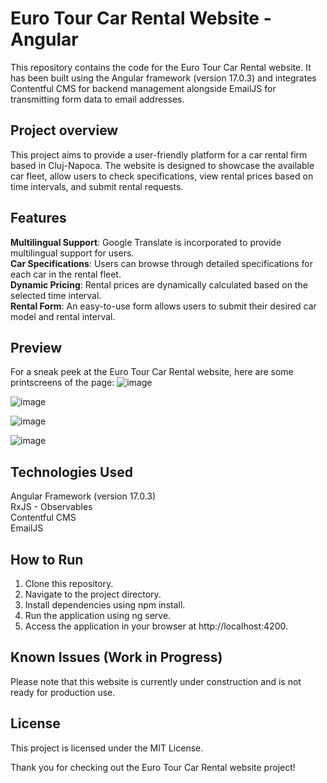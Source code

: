 # Euro Tour Car Rental Website - Angular
This repository contains the code for the Euro Tour Car Rental website. It has been built using the Angular framework (version 17.0.3) and integrates Contentful CMS for backend management alongside EmailJS for transmitting form data to email addresses.

## Project overview
This project aims to provide a user-friendly platform for a car rental firm based in Cluj-Napoca. The website is designed to showcase the available car fleet, allow users to check specifications, view rental prices based on time intervals, and submit rental requests.

## Features
<b>Multilingual Support</b>: Google Translate is incorporated to provide multilingual support for users. </br>
<b>Car Specifications</b>: Users can browse through detailed specifications for each car in the rental fleet. </br>
<b>Dynamic Pricing</b>: Rental prices are dynamically calculated based on the selected time interval. </br>
<b>Rental Form</b>: An easy-to-use form allows users to submit their desired car model and rental interval.

## Preview
For a sneak peek at the Euro Tour Car Rental website, here are some printscreens of the page:
![image](https://github.com/Anca2022/Eurotour-car-rental-angular/assets/98110730/07b352f4-a446-4c0f-aaa1-447625045666)


![image](https://github.com/Anca2022/Eurotour-car-rental-angular/assets/98110730/34c51e68-c4e1-4444-a1dd-36b97d2da01d)


![image](https://github.com/Anca2022/Eurotour-car-rental-angular/assets/98110730/24465884-77a6-48b0-8bf5-1ff1e532e11e)


![image](https://github.com/Anca2022/Eurotour-car-rental-angular/assets/98110730/d3f6c3c7-2e8f-45eb-bbc8-84b306601d55)


## Technologies Used
Angular Framework (version 17.0.3)</br>
RxJS - Observables </br>
Contentful CMS <br>
EmailJS

## How to Run
1. Clone this repository.
2. Navigate to the project directory.
3. Install dependencies using npm install.
4. Run the application using ng serve.
5. Access the application in your browser at http://localhost:4200.

## Known Issues (Work in Progress)
Please note that this website is currently under construction and is not ready for production use. 

## License
This project is licensed under the MIT License.

Thank you for checking out the Euro Tour Car Rental website project! 
